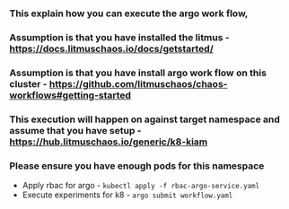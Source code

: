 ### This explain how you can execute the argo work flow, 
### Assumption is that you have installed the litmus - https://docs.litmuschaos.io/docs/getstarted/ 
### Assumption is that you have install argo work flow on this cluster - https://github.com/litmuschaos/chaos-workflows#getting-started 
### This execution will happen on against target namespace and assume that you have setup - https://hub.litmuschaos.io/generic/k8-kiam
### Please ensure you have enough pods for this namespace
- Apply rbac for argo - `kubectl apply -f rbac-argo-service.yaml`
- Execute experiments for k8 - `argo submit workflow.yaml`



